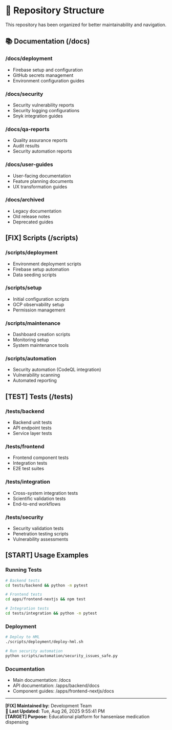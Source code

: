 # 📁 Repository Structure

This repository has been organized for better maintainability and navigation.

## 📚 Documentation (/docs)

### /docs/deployment
- Firebase setup and configuration
- GitHub secrets management  
- Environment configuration guides

### /docs/security
- Security vulnerability reports
- Security logging configurations
- Snyk integration guides

### /docs/qa-reports
- Quality assurance reports
- Audit results
- Security automation reports

### /docs/user-guides
- User-facing documentation
- Feature planning documents
- UX transformation guides

### /docs/archived
- Legacy documentation
- Old release notes
- Deprecated guides

## [FIX] Scripts (/scripts)

### /scripts/deployment
- Environment deployment scripts
- Firebase setup automation
- Data seeding scripts

### /scripts/setup
- Initial configuration scripts
- GCP observability setup
- Permission management

### /scripts/maintenance
- Dashboard creation scripts
- Monitoring setup
- System maintenance tools

### /scripts/automation
- Security automation (CodeQL integration)
- Vulnerability scanning
- Automated reporting

## [TEST] Tests (/tests)

### /tests/backend
- Backend unit tests
- API endpoint tests
- Service layer tests

### /tests/frontend  
- Frontend component tests
- Integration tests
- E2E test suites

### /tests/integration
- Cross-system integration tests
- Scientific validation tests
- End-to-end workflows

### /tests/security
- Security validation tests
- Penetration testing scripts
- Vulnerability assessments

## [START] Usage Examples

### Running Tests
```bash
# Backend tests
cd tests/backend && python -m pytest

# Frontend tests  
cd apps/frontend-nextjs && npm test

# Integration tests
cd tests/integration && python -m pytest
```

### Deployment
```bash
# Deploy to HML
./scripts/deployment/deploy-hml.sh

# Run security automation
python scripts/automation/security_issues_safe.py
```

### Documentation
- Main documentation: /docs
- API documentation: /apps/backend/docs
- Component guides: /apps/frontend-nextjs/docs

---

**[FIX] Maintained by:** Development Team  
**📅 Last Updated:** Tue, Aug 26, 2025  9:55:41 PM  
**[TARGET] Purpose:** Educational platform for hanseníase medication dispensing

